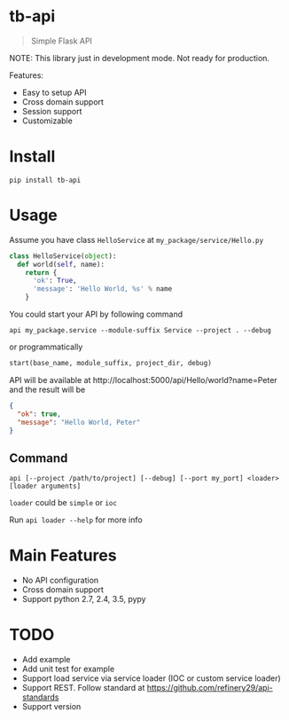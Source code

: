 # tb-api
> Simple Flask API

NOTE: This library just in development mode. Not ready for production.

Features:

* Easy to setup API
* Cross domain support
* Session support
* Customizable

# Install

```
pip install tb-api
```

# Usage

Assume you have class `HelloService` at `my_package/service/Hello.py`

```python
class HelloService(object):
  def world(self, name):
    return {
      'ok': True,
      'message': 'Hello World, %s' % name
    }
```

You could start your API by following command

```
api my_package.service --module-suffix Service --project . --debug
```

or programmatically

```python
start(base_name, module_suffix, project_dir, debug)
```

API will be available at http://localhost:5000/api/Hello/world?name=Peter and the result will be

```json
{
  "ok": true,
  "message": "Hello World, Peter"
}
```

## Command

```
api [--project /path/to/project] [--debug] [--port my_port] <loader> [loader arguments]
```

`loader` could be `simple` or `ioc`

Run `api loader --help` for more info

# Main Features

* No API configuration
* Cross domain support
* Support python 2.7, 2.4, 3.5, pypy

# TODO

* Add example
* Add unit test for example
* Support load service via service loader (IOC or custom service loader)
* Support REST. Follow standard at https://github.com/refinery29/api-standards
* Support version
